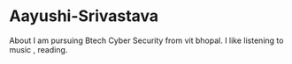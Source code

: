 # Aayushi-Srivastava
About
I am pursuing Btech Cyber Security from vit bhopal. I like listening to music , reading.
